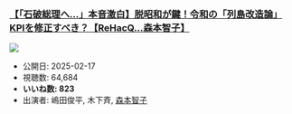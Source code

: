 ### [【「石破総理へ…」本音激白】脱昭和が鍵！令和の「列島改造論」KPIを修正すべき？【ReHacQ…森本智子】](https://www.youtube.com/watch?v=aDEt2s874eA)
[![](https://img.youtube.com/vi/aDEt2s874eA/sddefault.jpg)](https://www.youtube.com/watch?v=aDEt2s874eA)
-   公開日: 2025-02-17
-   視聴数: 64,684
-   **いいね数: 823**
-   出演者: 嶋田俊平, 木下斉, [森本智子](/rehacq_fan/people/森本智子 "wikilink")
